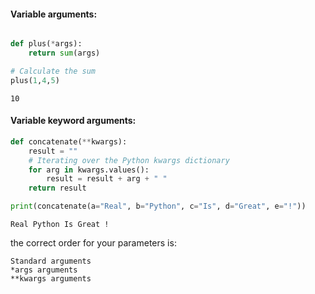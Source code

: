 #### Variable arguments:


```python

def plus(*args):
    return sum(args)

# Calculate the sum
plus(1,4,5)
```




    10



#### Variable keyword arguments:


```python
def concatenate(**kwargs):
    result = ""
    # Iterating over the Python kwargs dictionary
    for arg in kwargs.values():
        result = result + arg + " "
    return result

print(concatenate(a="Real", b="Python", c="Is", d="Great", e="!"))
```

    Real Python Is Great ! 


the correct order for your parameters is:

    Standard arguments
    *args arguments
    **kwargs arguments



```python

```
